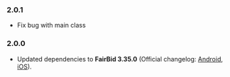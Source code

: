 ### 2.0.1
* Fix bug with main class
### 2.0.0
* Updated dependencies to **FairBid 3.35.0** (Official changelog: [Android](https://developer.fyber.com/hc/en-us/articles/360010205178-FairBid-Android-SDK-Changelog), [iOS](https://developer.fyber.com/hc/en-us/articles/360010021878-FairBid-iOS-SDK-Changelog)).

